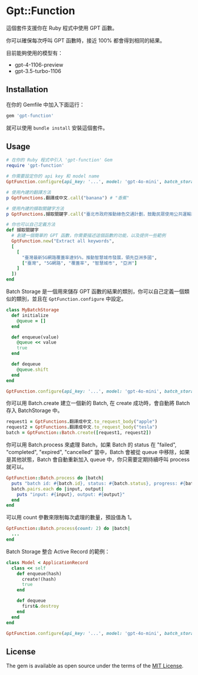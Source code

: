 # Gpt::Function

這個套件支援你在 Ruby 程式中使用 GPT 函數。

你可以確保每次呼叫 GPT 函數時，接近 100% 都會得到相同的結果。

目前能夠使用的模型有：

- gpt-4-1106-preview
- gpt-3.5-turbo-1106


## Installation

在你的 Gemfile 中加入下面這行：

```ruby
gem 'gpt-function'
```

就可以使用 `bundle install` 安裝這個套件。

## Usage

```ruby
# 在你的 Ruby 程式中引入 'gpt-function' Gem
require 'gpt-function'

# 你需要設定你的 api key 和 model name
GptFunction.configure(api_key: '...', model: 'gpt-4o-mini', batch_storage: MyBatchStorage)

# 使用內建的翻譯方法
p GptFunctions.翻譯成中文.call("banana") # "香蕉"

# 使用內建的擷取關鍵字方法
p GptFunctions.擷取關鍵字.call("臺北市政府推動綠色交通計劃，鼓勵民眾使用公共運輸和自行車")  # ["臺北市政府", "綠色交通計劃", "民眾", "公共運輸", "自行車"]

# 你也可以自己定義方法
def 擷取關鍵字
  # 創建一個簡單的 GPT 函數，你需要描述這個函數的功能，以及提供一些範例
  GptFunction.new("Extract all keywords",
  [
    [
      "臺灣最新5G網路覆蓋率達95%，推動智慧城市發展，領先亞洲多國",
      ["臺灣", "5G網路", "覆蓋率", "智慧城市", "亞洲"]
    ]
  ])
end
```

Batch Storage 是一個用來儲存 GPT 函數的結果的類別，你可以自己定義一個類似的類別，並且在 `GptFunction.configure` 中設定。

```ruby
class MyBatchStorage
  def initialize
    @queue = []
  end

  def enqueue(value)
    @queue << value
    true
  end

  def dequeue
    @queue.shift
  end
end

GptFunction.configure(api_key: '...', model: 'gpt-4o-mini', batch_storage: MyBatchStorage)
```

你可以用 Batch.create 建立一個新的 Batch, 在 create 成功時，會自動將 Batch 存入 BatchStorage 中。

```ruby
request1 = GptFunctions.翻譯成中文.to_request_body("apple")
request2 = GptFunctions.翻譯成中文.to_request_body("tesla")
batch = GptFunction::Batch.create([request1, request2])
```

你可以用 Batch.process 來處理 Batch，如果 Batch 的 status 在 "failed", "completed", "expired", "cancelled" 當中，Batch 會被從 queue 中移除，如果是其他狀態，Batch 會自動重新加入 queue 中，你只需要定期持續呼叫 process 就可以。

```ruby
GptFunction::Batch.process do |batch|
  puts "batch id: #{batch.id}, status: #{batch.status}, progress: #{batch.request_counts_completed}/#{batch.request_counts_total}"
  batch.pairs.each do |input, output|
    puts "input: #{input}, output: #{output}"
  end
end
```

可以用 count 參數來限制每次處理的數量，預設值為 1。

```ruby
GptFunction::Batch.process(count: 2) do |batch|
  ...
end
```

Batch Storage 整合 Active Record 的範例：

```ruby
class Model < ApplicationRecord
  class << self
    def enqueue(hash)
      create!(hash)
      true
    end

    def dequeue
      first&.destroy
    end
  end
end

GptFunction.configure(api_key: '...', model: 'gpt-4o-mini', batch_storage: Model)
```

## License

The gem is available as open source under the terms of the [MIT License](https://opensource.org/licenses/MIT).
